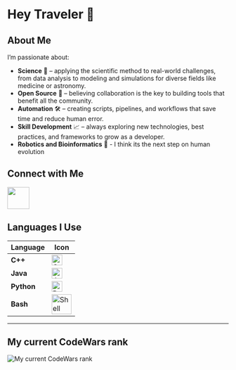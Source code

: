# Hey Traveler 👋
## About Me

I’m passionate about:
- **Science** 🔭 – applying the scientific method to real-world challenges, from data analysis to modeling and simulations for diverse fields like medicine or astronomy. 
- **Open Source** 🐧 – believing collaboration is the key to building tools that benefit all the community. 
- **Automation** 🛠️ – creating scripts, pipelines, and workflows that save time and reduce human error. 
- **Skill Development** 📈 – always exploring new technologies, best practices, and frameworks to grow as a developer. 
- **Robotics and Bioinformatics** 🤖 - I think its the next step on human evolution

## Connect with Me

<img src="https://cdn.worldvectorlogo.com/logos/linkedin-icon-3.svg" width="50px"><a src="https://www.linkedin.com/in/andres-marquez-5964211b0/"></img>

## Languages I Use

| Language | Icon |
|----------|------|
| **C++**  | <img src="https://raw.githubusercontent.com/Benio101/cpp-logo/master/cpp_logo.png" width="24px" alt="C++"> |
| **Java** | <img src="https://camo.githubusercontent.com/4ec38c89932444230a65abd04bec7178638f69696da8d7161780a309d961197a/68747470733a2f2f63646e2e6a7364656c6976722e6e65742f6e706d2f4070726f6772616d6d696e672d6c616e6775616765732d6c6f676f732f6a61766140302e302e302f6a6176615f323536783235362e706e67" width="24px" alt="Java"> |
| **Python** | <img src="https://camo.githubusercontent.com/d83d4c2c1bec8c72c9ccb8a6efc262396e3481ea8571eb3621f724f0d3838675/68747470733a2f2f63646e2e6a7364656c6976722e6e65742f6e706d2f4070726f6772616d6d696e672d6c616e6775616765732d6c6f676f732f707974686f6e40302e302e302f707974686f6e5f323536783235362e706e67" width="24px" alt="Python"> |
| **Bash** | <img src="https://camo.githubusercontent.com/1d19b0321539fd04f6ab0b0a5c1aa62c511561fb0f9382a28a143b3128c2369f/68747470733a2f2f63646e2e7261776769742e636f6d2f6f64622f6f6666696369616c2d626173682d6c6f676f2f6d61737465722f6173736574732f4c6f676f732f4964656e746974792f504e472f424153485f6c6f676f2d7472616e73706172656e742d62672d636f6c6f722e706e67" width="45px" alt="Shell"> |

---
## My current CodeWars rank
![My current CodeWars rank](https://www.codewars.com/users/xDeadManx/badges/large)
